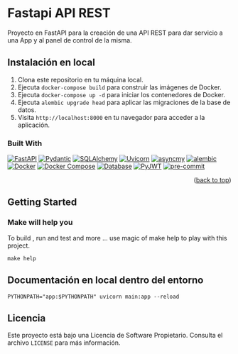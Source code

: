 <a name="readme-top"></a>
# Fastapi API REST

Proyecto en FastAPI para la creación de una API REST para dar servicio a una App y al panel de control de la misma.

## Instalación en local

1. Clona este repositorio en tu máquina local.
2. Ejecuta `docker-compose build` para construir las imágenes de Docker.
3. Ejecuta `docker-compose up -d` para iniciar los contenedores de Docker.
4. Ejecuta `alembic upgrade head` para aplicar las migraciones de la base de datos.
5. Visita `http://localhost:8000` en tu navegador para acceder a la aplicación.

### Built With
[![FastAPI][fastapi.tiangolo.com]][fastapi-url]
[![Pydantic][pydantic.com]][pydantic-url]
[![SQLAlchemy][sqlalchemy.org]][sqlalchemy-url]
[![Uvicorn][uvicorn.org]][uvicorn-url]
[![asyncmy][asyncmy.github.io]][asyncmy-url]
[![alembic][alembic.sqlalchemy.org]][alembic-url]
[![Docker][docker.com]][docker-url]
[![Docker Compose][docker-compose.com]][docker-compose-url]
[![Database][mariadb.org]][mariadb-url]
[![PyJWT][pyjwt.org]][pyjwt-url]
[![pre-commit][pre-commit.code]][pre-commit-url]

<p align="right">(<a href="#readme-top">back to top</a>)</p>

## Getting Started

### Make will help you
To build , run and test and more ... use magic of make help to play with this project.
```shell
make help
```

## Documentación en local dentro del entorno
`PYTHONPATH="app:$PYTHONPATH" uvicorn main:app --reload`

## Licencia

Este proyecto está bajo una Licencia de Software Propietario. Consulta el archivo `LICENSE` para más información.

<!-- MARKDOWN LINKS & IMAGES -->
<!-- https://www.markdownguide.org/basic-syntax/#reference-style-links -->
[fastapi.tiangolo.com]: https://img.shields.io/badge/FastAPI-0.114.0-009485?style=for-the-badge&logo=fastapi&logoColor=white
[fastapi-url]: https://fastapi.tiangolo.com/
[pydantic.com]: https://img.shields.io/badge/Pydantic-2.9.0-e92063?style=for-the-badge&logo=pydantic&logoColor=white
[pydantic-url]: https://docs.pydantic.dev/latest/
[sqlalchemy.org]: https://img.shields.io/badge/SQLAlchemy-2.0.34-bb0000?color=bb0000&style=for-the-badge
[sqlalchemy-url]: https://docs.sqlalchemy.org/en/20/
[uvicorn.org]: https://img.shields.io/badge/Uvicorn-0.23.2-2094f3?style=for-the-badge&logo=uvicorn&logoColor=white
[uvicorn-url]: https://www.uvicorn.org/
[asyncmy.github.io]: https://img.shields.io/badge/asyncmy-0.2.9-2e6fce?style=for-the-badge&logo=mariadb&logoColor=white
[asyncmy-url]: https://github.com/long2ice/asyncmy
[pytest.org]: https://img.shields.io/badge/pytest-6.2.5-fff?style=for-the-badge&logo=pytest&logoColor=white
[pytest-url]: https://docs.pytest.org/en/6.2.x/
[alembic.sqlalchemy.org]: https://img.shields.io/badge/alembic-1.13.2-6BA81E?style=for-the-badge&logo=alembic&logoColor=white
[alembic-url]: https://alembic.sqlalchemy.org/en/latest/
[docker.com]: https://img.shields.io/badge/Docker-2.29.2-2496ed?style=for-the-badge&logo=docker&logoColor=white
[docker-url]: https://www.docker.com/
[docker-compose.com]: https://img.shields.io/badge/Docker_Compose-1.29.2-2496ed?style=for-the-badge&logo=docker&logoColor=white
[docker-compose-url]: https://docs.docker.com/compose/
[mariadb.org]: https://img.shields.io/badge/MariaDB-11.5-336791?style=for-the-badge&logo=mariadb&logoColor=white
[mariadb-url]: https://mariadb.org/
[pyjwt.org]: https://img.shields.io/badge/PyJWT-2.9.0-000000?style=for-the-badge&logo=json-web-tokens&logoColor=white
[pyjwt-url]: https://pyjwt.readthedocs.io/en/stable/
[pre-commit.code]: https://img.shields.io/badge/pre--commit-enabled-brightgreen?style=for-the-badge&logo=pre-commit&logoColor=white
[pre-commit-url]: https://github.com/pre-commit/pre-commit/actions/workflows/main.yml
